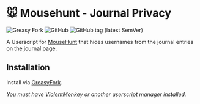 # 🐭️ Mousehunt - Journal Privacy

![Greasy Fork](https://img.shields.io/greasyfork/dt/453301)
![GitHub](https://img.shields.io/github/license/mouseplace/mh-journal-privacy)
![GitHub tag (latest SemVer)](https://img.shields.io/github/v/tag/mouseplace/mh-journal-privacy?label=version)

A Userscript for [MouseHunt](https://mousehuntgame.com) that hides usernames from the journal entries on the journal page.

## Installation

Install via [GreasyFork](https://greasyfork.org/en/scripts/453301-mousehunt-journal-privacy).

*You must have [ViolentMonkey](https://violentmonkey.github.io/) or another userscript manager installed.*
